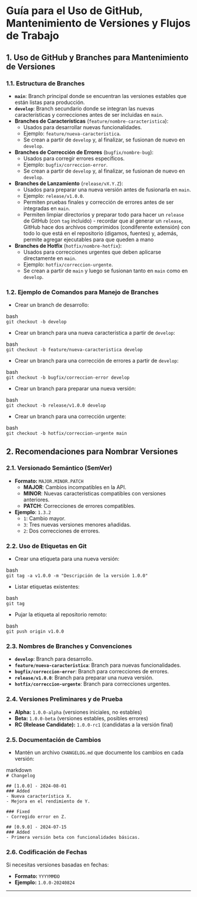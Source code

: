 # **Guía para el Uso de GitHub, Mantenimiento de Versiones y Flujos de Trabajo**

## **1\. Uso de GitHub y Branches para Mantenimiento de Versiones**

### **1.1. Estructura de Branches**

* **`main`**: Branch principal donde se encuentran las versiones estables que están listas para producción.  
* **`develop`**: Branch secundario donde se integran las nuevas características y correcciones antes de ser incluidas en `main`.  
* **Branches de Características** (`feature/nombre-caracteristica`):  
  * Usados para desarrollar nuevas funcionalidades.  
  * Ejemplo: `feature/nueva-caracteristica`.  
  * Se crean a partir de `develop` y, al finalizar, se fusionan de nuevo en `develop`.  
* **Branches de Corrección de Errores** (`bugfix/nombre-bug`):  
  * Usados para corregir errores específicos.  
  * Ejemplo: `bugfix/correccion-error`.  
  * Se crean a partir de `develop` y, al finalizar, se fusionan de nuevo en `develop`.  
* **Branches de Lanzamiento** (`release/vX.Y.Z`):  
  * Usados para preparar una nueva versión antes de fusionarla en `main`.  
  * Ejemplo: `release/v1.0.0`.  
  * Permiten pruebas finales y corrección de errores antes de ser integradas en `main`.
  * Permiten limpiar directorios y preparar todo para hacer un `release` de GitHub (con `tag` incluido) - recordar que al generar un `release`, GitHub hace dos archivos comprimidos (condiferente extensión) con todo lo que está en el repositorio (digamos, fuentes) y, además, permite agregar ejecutables para que queden a mano
* **Branches de Hotfix** (`hotfix/nombre-hotfix`):  
  * Usados para correcciones urgentes que deben aplicarse directamente en `main`.  
  * Ejemplo: `hotfix/correccion-urgente`.  
  * Se crean a partir de `main` y luego se fusionan tanto en `main` como en `develop`.

### **1.2. Ejemplo de Comandos para Manejo de Branches**

* Crear un branch de desarrollo:

bash  
`git checkout -b develop`

* Crear un branch para una nueva característica a partir de `develop`:

bash  
`git checkout -b feature/nueva-caracteristica develop`

* Crear un branch para una corrección de errores a partir de `develop`:

bash  
`git checkout -b bugfix/correccion-error develop`

* Crear un branch para preparar una nueva versión:

bash  
`git checkout -b release/v1.0.0 develop`

* Crear un branch para una corrección urgente:

bash  
`git checkout -b hotfix/correccion-urgente main`

## **2\. Recomendaciones para Nombrar Versiones**

### **2.1. Versionado Semántico (SemVer)**

* **Formato:** `MAJOR.MINOR.PATCH`  
  * **MAJOR**: Cambios incompatibles en la API.  
  * **MINOR**: Nuevas características compatibles con versiones anteriores.  
  * **PATCH**: Correcciones de errores compatibles.  
* **Ejemplo**: `1.3.2`  
  * `1`: Cambio mayor.  
  * `3`: Tres nuevas versiones menores añadidas.  
  * `2`: Dos correcciones de errores.

### **2.2. Uso de Etiquetas en Git**

* Crear una etiqueta para una nueva versión:

bash  
`git tag -a v1.0.0 -m "Descripción de la versión 1.0.0"`

* Listar etiquetas existentes:

bash  
`git tag`

* Pujar la etiqueta al repositorio remoto:

bash  
`git push origin v1.0.0`

### **2.3. Nombres de Branches y Convenciones**

* **`develop`**: Branch para desarrollo.  
* **`feature/nueva-caracteristica`**: Branch para nuevas funcionalidades.  
* **`bugfix/correccion-error`**: Branch para correcciones de errores.  
* **`release/v1.0.0`**: Branch para preparar una nueva versión.  
* **`hotfix/correccion-urgente`**: Branch para correcciones urgentes.

### **2.4. Versiones Preliminares y de Prueba**

* **Alpha:** `1.0.0-alpha` (versiones iniciales, no estables)  
* **Beta:** `1.0.0-beta` (versiones estables, posibles errores)  
* **RC (Release Candidate):** `1.0.0-rc1` (candidatas a la versión final)

### **2.5. Documentación de Cambios**

* Mantén un archivo `CHANGELOG.md` que documente los cambios en cada versión:

markdown  
`# Changelog`

`## [1.0.0] - 2024-08-01`  
`### Added`  
`- Nueva característica X.`  
`- Mejora en el rendimiento de Y.`

`### Fixed`  
`- Corregido error en Z.`

`## [0.9.0] - 2024-07-15`  
`### Added`  
`- Primera versión beta con funcionalidades básicas.`

### **2.6. Codificación de Fechas**

Si necesitas versiones basadas en fechas:

* **Formato:** `YYYYMMDD`  
* **Ejemplo:** `1.0.0-20240824`

---

